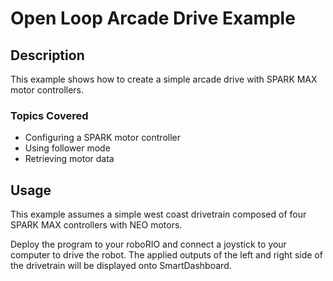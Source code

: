 # Open Loop Arcade Drive Example

## Description

This example shows how to create a simple arcade drive with SPARK MAX motor controllers.

### Topics Covered

* Configuring a SPARK motor controller
* Using follower mode
* Retrieving motor data

## Usage

This example assumes a simple west coast drivetrain composed of four SPARK MAX controllers with NEO motors.

<!-- For information on migrating to SPARK Flex, see our [documentation](). -->

Deploy the program to your roboRIO and connect a joystick to your computer to drive the robot. The applied outputs of the left and right side of the drivetrain will be displayed onto SmartDashboard.
